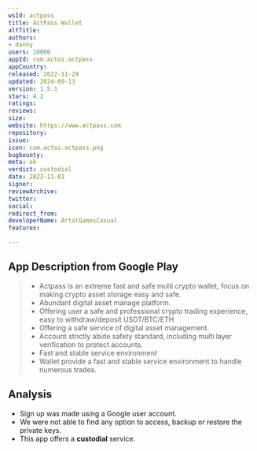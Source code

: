 ```yaml
---
wsId: actpass
title: ActPass Wallet
altTitle: 
authors:
- danny
users: 10000
appId: com.actoz.actpass
appCountry: 
released: 2022-11-29
updated: 2024-09-13
version: 1.5.1
stars: 4.2
ratings: 
reviews: 
size: 
website: https://www.actpass.com
repository: 
issue: 
icon: com.actoz.actpass.png
bugbounty: 
meta: ok
verdict: custodial
date: 2023-11-01
signer: 
reviewArchive: 
twitter: 
social: 
redirect_from: 
developerName: ArtalGamesCasual
features: 

---
```


## App Description from Google Play

> - Actpass is an extreme fast and safe multi crypto wallet, focus on making crypto asset storage easy and safe.
> - Abundant digital asset manage platform.
> - Offering user a safe and professional crypto trading experience, easy to withdraw/deposit USDT/BTC/ETH
> - Offering a safe service of digital asset management.
> - Account strictly abide safety standard, including multi layer verification to protect accounts.
> - Fast and stable service environment
> - Wallet provide a fast and stable service environment to handle numerous trades.

## Analysis

- Sign up was made using a Google user account.
- We were not able to find any option to access, backup or restore the private keys.
- This app offers a **custodial** service.